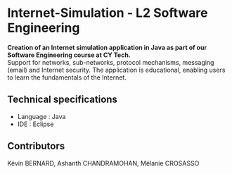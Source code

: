 # Internet-Simulation - L2 Software Engineering

**Creation of an Internet simulation application in Java as part of our Software Engineering course at CY Tech.**  
Support for networks, sub-networks, protocol mechanisms, messaging (email) and Internet security.
The application is educational, enabling users to learn the fundamentals of the Internet.

## Technical specifications
- Language : Java
- IDE : Eclipse

## Contributors

Kévin BERNARD, Ashanth CHANDRAMOHAN, Mélanie CROSASSO
